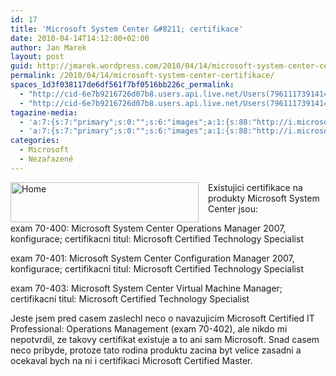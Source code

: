 ```yaml
---
id: 17
title: 'Microsoft System Center &#8211; certifikace'
date: 2010-04-14T14:12:00+02:00
author: Jan Marek
layout: post
guid: http://jmarek.wordpress.com/2010/04/14/microsoft-system-center-certifikace
permalink: /2010/04/14/microsoft-system-center-certifikace/
spaces_1d3f038117de6df561f7bf0516bb226c_permalink:
  - "http://cid-6e7b9216726d07b8.users.api.live.net/Users(7961117391414167480)/Blogs('6E7B9216726D07B8!242')/Entries('6E7B9216726D07B8!333')?authkey=EpZNAU0huAk%24"
  - "http://cid-6e7b9216726d07b8.users.api.live.net/Users(7961117391414167480)/Blogs('6E7B9216726D07B8!242')/Entries('6E7B9216726D07B8!333')?authkey=EpZNAU0huAk%24"
tagazine-media:
  - 'a:7:{s:7:"primary";s:0:"";s:6:"images";a:1:{s:88:"http://i.microsoft.com/global/systemcenter/en/us/PublishingImages/logo-system-center.gif";a:6:{s:8:"file_url";s:88:"http://i.microsoft.com/global/systemcenter/en/us/PublishingImages/logo-system-center.gif";s:5:"width";s:3:"301";s:6:"height";s:2:"64";s:4:"type";s:5:"image";s:4:"area";s:5:"19264";s:9:"file_path";s:0:"";}}s:6:"videos";a:0:{}s:11:"image_count";s:1:"1";s:6:"author";s:8:"17238236";s:7:"blog_id";s:8:"16623371";s:9:"mod_stamp";s:19:"2010-05-12 12:17:03";}'
  - 'a:7:{s:7:"primary";s:0:"";s:6:"images";a:1:{s:88:"http://i.microsoft.com/global/systemcenter/en/us/PublishingImages/logo-system-center.gif";a:6:{s:8:"file_url";s:88:"http://i.microsoft.com/global/systemcenter/en/us/PublishingImages/logo-system-center.gif";s:5:"width";s:3:"301";s:6:"height";s:2:"64";s:4:"type";s:5:"image";s:4:"area";s:5:"19264";s:9:"file_path";s:0:"";}}s:6:"videos";a:0:{}s:11:"image_count";s:1:"1";s:6:"author";s:8:"17238236";s:7:"blog_id";s:8:"16623371";s:9:"mod_stamp";s:19:"2010-05-12 12:17:03";}'
categories:
  - Microsoft
  - Nezařazené
---
```

<div id="msgcns!6E7B9216726D07B8!333" class="bvMsg">
  <p>
    <img style="display:inline;margin:0 15px 0 0;" title="Home" alt="Home" align="left" src="http://i.microsoft.com/global/systemcenter/en/us/PublishingImages/logo-system-center.gif" width="301" height="64" />Existujici certifikace na produkty Microsoft System Center jsou:
  </p>
  
  <p>
    exam 70-400: Microsoft System Center Operations Manager 2007, konfigurace; certifikacni titul: Microsoft Certified Technology Specialist
  </p>
  
  <p>
    exam 70-401: Microsoft System Center Configuration Manager 2007, konfigurace; certifikacni titul: Microsoft Certified Technology Specialist
  </p>
  
  <p>
    exam 70-403: Microsoft System Center Virtual Machine Manager; certifikacni titul: Microsoft Certified Technology Specialist
  </p>
  
  <p>
    Jeste jsem pred casem zaslechl neco o navazujicim Microsoft Certified IT Professional: Operations Management (exam 70-402), ale nikdo mi nepotvrdil, ze takovy certifikat existuje a to ani sam Microsoft. Snad casem neco pribyde, protoze tato rodina produktu zacina byt velice zasadni a ocekaval bych na ni i certifikaci Microsoft Certified Master.
  </p>
</div>

